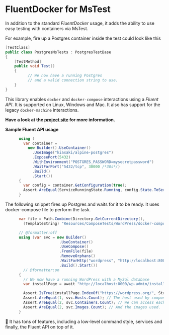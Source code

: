 # FluentDocker for MsTest

In addition to the standard _FluentDocker_ usage, it adds the ability to use easy testing with containers via MsTest.

For example, fire up a Postgres container inside the test could look like this

```cs
[TestClass]
public class PostgresMsTests : PostgresTestBase
{
    [TestMethod]
    public void Test()
    {
          // We now have a running Postgres
          // and a valid connection string to use.
    }
}
```

This library enables `docker` and `docker-compose` interactions using a _Fluent API_. It is supported on Linux, Windows and Mac. It also has support for the legacy `docker-machine` interactions.

**Have a look at the [project site](https://github.com/mariotoffia/FluentDocker) for more information.**

**Sample Fluent API usage**
```cs
      using (
        var container =
          new Builder().UseContainer()
            .UseImage("kiasaki/alpine-postgres")
            .ExposePort(5432)
            .WithEnvironment("POSTGRES_PASSWORD=mysecretpassword")
            .WaitForPort("5432/tcp", 30000 /*30s*/)
            .Build()
            .Start())
      {
        var config = container.GetConfiguration(true);
        Assert.AreEqual(ServiceRunningState.Running, config.State.ToServiceState());
      }
```
The following snippet fires up Postgres and waits for it to be ready. It uses docker-compose file to perform the task.
```cs
      var file = Path.Combine(Directory.GetCurrentDirectory(),
        (TemplateString) "Resources/ComposeTests/WordPress/docker-compose.yml");

      // @formatter:off
      using (var svc = new Builder()
                        .UseContainer()
                        .UseCompose()
                        .FromFile(file)
                        .RemoveOrphans()
                        .WaitForHttp("wordpress", "http://localhost:8000/wp-admin/install.php") 
                        .Build().Start())
        // @formatter:on
      {
        // We now have a running WordPress with a MySql database        
        var installPage = await "http://localhost:8000/wp-admin/install.php".Wget();

        Assert.IsTrue(installPage.IndexOf("https://wordpress.org/", StringComparison.Ordinal) != -1);
        Assert.AreEqual(1, svc.Hosts.Count); // The host used by compose
        Assert.AreEqual(2, svc.Containers.Count); // We can access each individual container
        Assert.AreEqual(2, svc.Images.Count); // And the images used.
      }
```

👀 It has tons of features, including a low-level command style, services and finally, the Fluent API on top of it. 